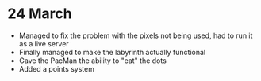 # 24 March

* Managed to fix the problem with the pixels not being used, had to run it as a live server
* Finally managed to make the labyrinth actually functional
* Gave the PacMan the ability to "eat" the dots
* Added a points system